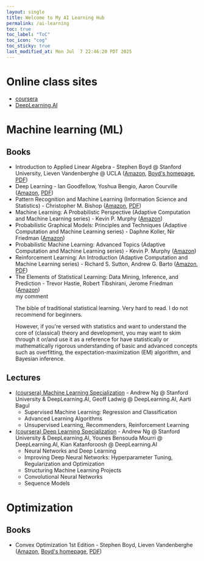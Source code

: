 ```yaml
---
layout: single
title: Welcome to My AI Learning Hub
permalink: /ai-learning
toc: true
toc_label: "ToC"
toc_icon: "cog"
toc_sticky: true
last_modified_at: Mon Jul  7 22:46:20 PDT 2025
---
```


<script>
	document.addEventListener('DOMContentLoaded', function() {
		var toggles = document.querySelectorAll('.foldable-toggle');

		toggles.forEach(function(toggle) {
			toggle.addEventListener('click', function() {
				this.classList.toggle('active');
				var content = this.nextElementSibling;
				if (content.style.display === 'block') {
					content.style.display = 'none';
				} else {
					content.style.display = 'block';
				}
			});
		});
	});
</script>

<h1 id="ml">
	Online class sites
</h1>

<ul>
<li>
	<a href="https://www.coursera.org/">coursera</a>
</li>
<li>
	<a href="https://www.deeplearning.ai/courses/">DeepLearning.AI</a>
</li>
</ul>

<h1 id="ml">
	Machine learning (ML)
</h1>

<h2 id="ml-books">
	Books
</h2>

<ul>
<li>
	Introduction to Applied Linear Algebra
	-
	Stephen Boyd @ Stanford University,
	Lieven Vandenberghe @ UCLA
	(<a href="https://www.amazon.com/Introduction-Applied-Linear-Algebra-Matrices/dp/1316518965/">Amazon</a>,
	<a href="https://stanford.edu/~boyd/vmls/">Boyd's homepage</a>,
	<a href="/resource/books/AI/Introduction to Applied Linear Algebra - Stephen Boyd and Lieven Vandenberghe.pdf">PDF</a>)
</li>
<li>
	Deep Learning - Ian Goodfellow, Yoshua Bengio, Aaron Courville
	(<a href="https://www.amazon.com/Deep-Learning-Adaptive-Computation-Machine/dp/0262035618/ref=sr_1_1">Amazon</a>,
	<a href="/resource/books/AI/Deep Learning - Goodfellow, Bengio, Courville.pdf">PDF</a>)
</li>
<li>
	Pattern Recognition and Machine Learning (Information Science and Statistics) - Christopher M. Bishop
	(<a href="https://www.amazon.com/Pattern-Recognition-Learning-Information-Statistics/dp/0387310738/">Amazon</a>,
	<a href="/resource/books/AI/Pattern Recognition and Machine Learning - Bishop.pdf">PDF</a>)
</li>
<li>
	Machine Learning: A Probabilistic Perspective (Adaptive Computation and Machine Learning series)
	-
	Kevin P. Murphy
	(<a href="https://www.amazon.com/Machine-Learning-Probabilistic-Perspective-Computation/dp/0262018020/">Amazon</a>)
</li>
<li>
	Probabilistic Graphical Models: Principles and Techniques (Adaptive Computation and Machine Learning series)
	-
	Daphne Koller, Nir Friedman
	(<a href="https://www.amazon.com/Probabilistic-Graphical-Models-Principles-Computation/dp/0262013193/">Amazon</a>)
</li>
<li>
	Probabilistic Machine Learning: Advanced Topics (Adaptive Computation and Machine Learning series)
	-
	Kevin P. Murphy
	(<a href="https://www.amazon.com/Probabilistic-Machine-Learning-Advanced-Computation/dp/0262048434/">Amazon</a>)
</li>
<li>
	Reinforcement Learning: An Introduction (Adaptive Computation and Machine Learning series)
	-
	Richard S. Sutton, Andrew G. Barto
	(<a href="https://www.amazon.com/Reinforcement-Learning-Introduction-Adaptive-Computation/dp/0262039249/">Amazon</a>,
	<a href="/resource/books/AI/Reinforcement Learning - Richard S. Sutton and Andrew G. Barto.pdf">PDF</a>)
</li>
<li>
	The Elements of Statistical Learning: Data Mining, Inference, and Prediction
	-
	Trevor Hastie, Robert Tibshirani, Jerome Friedman
	(<a href="https://www.amazon.com/Elements-Statistical-Learning-Prediction-Statistics/dp/0387848576/">Amazon</a>)
	&nbsp;
	<div class="foldable-toggle">my comment</div>
	<div class="foldable-content">
	<p>
		The bible of traditional statistical learning.
		Very hard to read.
		I do not recommend for beginners.
	</p>
	<p>
		However,
		if you're versed with statistics
		and want to understand the core of (classical) theory and development,
		you may want to skim through it
		or/and use it as a reference
		for have statistically or mathematically rigorous understanding of basic and advanced
		concepts such as overfitting, the expectation-maximization (EM) algorithm,
		and Bayesian inference.
	</p>
	</div>
</li>
</ul>

<h2 id="ml-lectures">
	Lectures
</h2>

<ul>
<li>
	<a href="https://www.coursera.org/specializations/machine-learning-introduction">
	(coursera)
	Machine Learning Specialization</a>
	-
	Andrew Ng @ Stanford University &amp; DeepLearning.AI,
	Geoff Ladwig @ DeepLearning.AI,
	Aarti Bagul
	<ul>
	<li>
		Supervised Machine Learning: Regression and Classification
	</li>
	<li>
		Advanced Learning Algorithms
	</li>
	<li>
		Unsupervised Learning, Recommenders, Reinforcement Learning
	</li>
	</ul>
</li>
<li>
	<a href="https://www.coursera.org/specializations/deep-learning">
	(coursera)
	Deep Learning Specialization</a>
	-
	Andrew Ng @ Stanford University &amp; DeepLearning.AI,
	Younes Bensouda Mourri @ DeepLearning.AI,
	Kian Katanforoosh @ DeepLearning.AI
	<ul>
	<li>
		Neural Networks and Deep Learning
	</li>
	<li>
		Improving Deep Neural Networks: Hyperparameter Tuning, Regularization and Optimization
	</li>
	<li>
		Structuring Machine Learning Projects
	</li>
	<li>
		Convolutional Neural Networks
	</li>
	<li>
		Sequence Models
	</li>
	</ul>
</li>
</ul>

<h1 id="ml">
	Optimization
</h1>

<h2 id="opt-books">
	Books
</h2>

<ul>
<li>
	Convex Optimization 1st Edition
	-
	Stephen Boyd, Lieven Vandenberghe
	(<a href="https://www.amazon.com/Convex-Optimization-Corrections-2008-Stephen/dp/0521833787/">Amazon</a>,
	<a href="https://stanford.edu/~boyd/cvxbook/">Boyd's homepage</a>,
	<a href="/resource/books/opt/Convex Optimization - Stephen Boyd and Lieven Vandenberghe.pdf">PDF</a>)
</li>
</ul>
